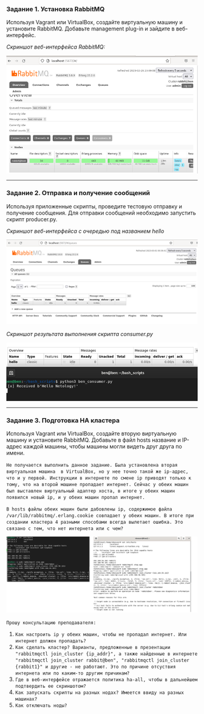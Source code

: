 ### Задание 1. Установка RabbitMQ

Используя Vagrant или VirtualBox, создайте виртуальную машину и установите RabbitMQ.
Добавьте management plug-in и зайдите в веб-интерфейс.

*Cкриншот веб-интерфейса RabbitMQ:*

![rabbit_1](https://github.com/benli6/ben_sqld-5_storage_systems/blob/main/screenshots/ben_rabbit_1.png)

---

### Задание 2. Отправка и получение сообщений

Используя приложенные скрипты, проведите тестовую отправку и получение сообщения.
Для отправки сообщений необходимо запустить скрипт producer.py.

*Скриншот веб-интерфейса с очередью под названием hello*

![rabbit_2](https://github.com/benli6/ben_sqld-5_storage_systems/blob/main/screenshots/ben_rabbit_2.png)

*Скриншот результата выполнения скрипта consumer.py*

![rabbit_3](https://github.com/benli6/ben_sqld-5_storage_systems/blob/main/screenshots/ben_rabbit_3.png)

---

### Задание 3. Подготовка HA кластера

Используя Vagrant или VirtualBox, создайте вторую виртуальную машину и установите RabbitMQ.
Добавьте в файл hosts название и IP-адрес каждой машины, чтобы машины могли видеть друг друга по имени.

`Не получается выполнить данное задание. Была установлена вторая виртуальная машина  в VirtualBox, но у нее точно такой же ip-адрес, что и у первой. Инструкции в интернете по смене ip приводят только к тому, что на второй машине пропадает интернет. Сейчас у обеих машин был выставлен виртуальный адаптер хоста, в итоге у обеих машин появился новый ip, и у обеих машин пропал интернет.`

`В hosts файлы обеих машин были дабовлены ip, содержимое файла /var/lib/rabbitmq/.erlang.cookie совпадает у обеих машин. В итоге при создании кластера 4 разными способами всегда вылетает ошибка. Это связано с тем, что нет интернета или с чем?` 

![errors](https://github.com/benli6/ben_sqld-5_storage_systems/blob/main/screenshots/rabbit_errors.png)

`Прошу консультацию преподавателя:`
1. `Как настроить ip у обеих машин, чтобы не пропадал интернет. Или интернет должен пропадать?`
2. `Как сделать кластер? Варианты, предложенные в презентации "rabbitmqctl join_cluster {ip_addr}", а также найденные в интернете "rabbitmqctl join_cluster rabbit@ben", "rabbitmqctl join_cluster {rabbit1}" и другие - не работают. Это по причине отсуствия интернета или по каким-то другим причинам?`
3. `Где в веб-интерфейсе отражается политика ha-all, чтобы в дальнейшем подтвердить ее скриншотом?`
4. `Как запускать скрипты на разных нодах? Имеется ввиду на разных машинах?`
5. `Как отключать ноды?`




